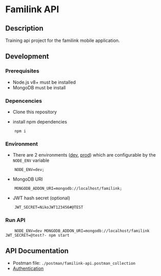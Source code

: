 # Familink API

## Description
Training api project for the familink mobile application.

## Development

### Prerequisites

- Node.js v8+ must be installed
- MongoDB must be install

### Depencencies

- Clone this repository

- install npm dependencies

```
    npm i
```

### Environment

- There are 2 environments ([dev](config/dev.json), [prod](config/prod.json)) which are configurable by the `NODE_ENV` variable

```
    NODE_ENV=dev;
```

- MongoDB URI

```
    MONGODB_ADDON_URI=mongodb://localhost/familink;
```

- JWT hash secret (optional)

```
    JWT_SECRET=NikoJWT123456#@TEST
```

### Run API

```
    NODE_ENV=dev MONGODB_ADDON_URI=mongodb://localhost/familink JWT_SECRET=@test?- npm start
```


## API Documentation

- Postman file: `./postman/familink-api.postman_collection`
- [Authentication](documentation/authentication.md)
